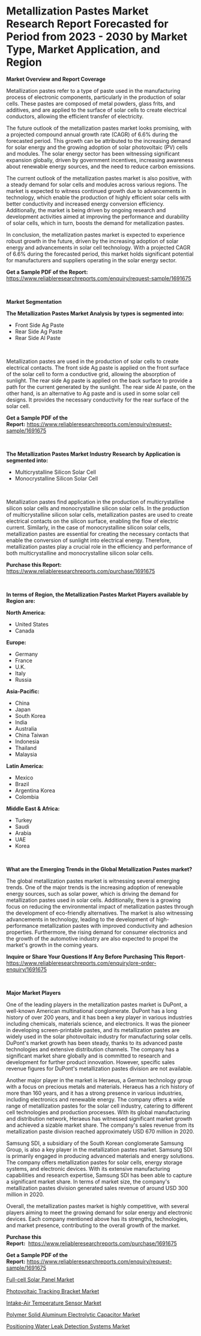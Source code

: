 <p><h1>Metallization Pastes Market Research Report Forecasted for Period from 2023 -  2030 by Market Type, Market Application, and Region</h1></p><p><strong>Market Overview and Report Coverage</strong></p>
<p><p>Metallization pastes refer to a type of paste used in the manufacturing process of electronic components, particularly in the production of solar cells. These pastes are composed of metal powders, glass frits, and additives, and are applied to the surface of solar cells to create electrical conductors, allowing the efficient transfer of electricity.</p><p>The future outlook of the metallization pastes market looks promising, with a projected compound annual growth rate (CAGR) of 6.6% during the forecasted period. This growth can be attributed to the increasing demand for solar energy and the growing adoption of solar photovoltaic (PV) cells and modules. The solar energy sector has been witnessing significant expansion globally, driven by government incentives, increasing awareness about renewable energy sources, and the need to reduce carbon emissions.</p><p>The current outlook of the metallization pastes market is also positive, with a steady demand for solar cells and modules across various regions. The market is expected to witness continued growth due to advancements in technology, which enable the production of highly efficient solar cells with better conductivity and increased energy conversion efficiency. Additionally, the market is being driven by ongoing research and development activities aimed at improving the performance and durability of solar cells, which in turn, boosts the demand for metallization pastes.</p><p>In conclusion, the metallization pastes market is expected to experience robust growth in the future, driven by the increasing adoption of solar energy and advancements in solar cell technology. With a projected CAGR of 6.6% during the forecasted period, this market holds significant potential for manufacturers and suppliers operating in the solar energy sector.</p></p>
<p><strong>Get a Sample PDF of the Report:</strong> <a href="https://www.reliableresearchreports.com/enquiry/request-sample/1691675">https://www.reliableresearchreports.com/enquiry/request-sample/1691675</a></p>
<p>&nbsp;</p>
<p><strong>Market Segmentation</strong></p>
<p><strong>The Metallization Pastes Market Analysis by types is segmented into:</strong></p>
<p><ul><li>Front Side Ag Paste</li><li>Rear Side Ag Paste</li><li>Rear Side Al Paste</li></ul></p>
<p>&nbsp;</p>
<p><p>Metallization pastes are used in the production of solar cells to create electrical contacts. The front side Ag paste is applied on the front surface of the solar cell to form a conductive grid, allowing the absorption of sunlight. The rear side Ag paste is applied on the back surface to provide a path for the current generated by the sunlight. The rear side Al paste, on the other hand, is an alternative to Ag paste and is used in some solar cell designs. It provides the necessary conductivity for the rear surface of the solar cell.</p></p>
<p><strong>Get a Sample PDF of the Report:</strong>&nbsp;<a href="https://www.reliableresearchreports.com/enquiry/request-sample/1691675">https://www.reliableresearchreports.com/enquiry/request-sample/1691675</a></p>
<p>&nbsp;</p>
<p><strong>The Metallization Pastes Market Industry Research by Application is segmented into:</strong></p>
<p><ul><li>Multicrystalline Silicon Solar Cell</li><li>Monocrystalline Silicon Solar Cell</li></ul></p>
<p>&nbsp;</p>
<p><p>Metallization pastes find application in the production of multicrystalline silicon solar cells and monocrystalline silicon solar cells. In the production of multicrystalline silicon solar cells, metallization pastes are used to create electrical contacts on the silicon surface, enabling the flow of electric current. Similarly, in the case of monocrystalline silicon solar cells, metallization pastes are essential for creating the necessary contacts that enable the conversion of sunlight into electrical energy. Therefore, metallization pastes play a crucial role in the efficiency and performance of both multicrystalline and monocrystalline silicon solar cells.</p></p>
<p><strong>Purchase this Report:</strong>&nbsp; <a href="https://www.reliableresearchreports.com/purchase/1691675">https://www.reliableresearchreports.com/purchase/1691675</a></p>
<p>&nbsp;</p>
<p><strong>In terms of Region, the Metallization Pastes Market Players available by Region are:</strong></p>
<p>
    <p> <strong> North America: </strong>
        <ul>
            <li>United States</li>
            <li>Canada</li>
        </ul>
        </p> 
    <p> <strong> Europe: </strong>
        <ul>
            <li>Germany</li>
            <li>France</li>
            <li>U.K.</li>
            <li>Italy</li>
            <li>Russia</li>
        </ul>
        </p> 
    <p> <strong> Asia-Pacific: </strong>
        <ul>
            <li>China</li>
            <li>Japan</li>
            <li>South Korea</li>
            <li>India</li>
            <li>Australia</li>
            <li>China Taiwan</li>
            <li>Indonesia</li>
            <li>Thailand</li>
            <li>Malaysia</li>
        </ul>
        </p> 
    <p> <strong> Latin America: </strong>
        <ul>
            <li>Mexico</li>
            <li>Brazil</li>
            <li>Argentina Korea</li>
            <li>Colombia</li>
        </ul>
        </p> 
    <p> <strong> Middle East & Africa: </strong>
        <ul>
            <li>Turkey</li>
            <li>Saudi</li>
            <li>Arabia</li>
            <li>UAE</li>
            <li>Korea</li>
        </ul>
    </p>
    </p>
<p>&nbsp;</p>
<p><strong>What are the Emerging Trends in the Global Metallization Pastes market?</strong></p>
<p><p>The global metallization pastes market is witnessing several emerging trends. One of the major trends is the increasing adoption of renewable energy sources, such as solar power, which is driving the demand for metallization pastes used in solar cells. Additionally, there is a growing focus on reducing the environmental impact of metallization pastes through the development of eco-friendly alternatives. The market is also witnessing advancements in technology, leading to the development of high-performance metallization pastes with improved conductivity and adhesion properties. Furthermore, the rising demand for consumer electronics and the growth of the automotive industry are also expected to propel the market's growth in the coming years.</p></p>
<p><strong>Inquire or Share Your Questions If Any Before Purchasing This Report</strong>- <a href="https://www.reliableresearchreports.com/enquiry/pre-order-enquiry/1691675">https://www.reliableresearchreports.com/enquiry/pre-order-enquiry/1691675</a></p>
<p>&nbsp;</p>
<p><strong>Major Market Players</strong></p>
<p><p>One of the leading players in the metallization pastes market is DuPont, a well-known American multinational conglomerate. DuPont has a long history of over 200 years, and it has been a key player in various industries including chemicals, materials science, and electronics. It was the pioneer in developing screen-printable pastes, and its metallization pastes are widely used in the solar photovoltaic industry for manufacturing solar cells. DuPont's market growth has been steady, thanks to its advanced paste technologies and extensive distribution channels. The company has a significant market share globally and is committed to research and development for further product innovation. However, specific sales revenue figures for DuPont's metallization pastes division are not available.</p><p>Another major player in the market is Heraeus, a German technology group with a focus on precious metals and materials. Heraeus has a rich history of more than 160 years, and it has a strong presence in various industries, including electronics and renewable energy. The company offers a wide range of metallization pastes for the solar cell industry, catering to different cell technologies and production processes. With its global manufacturing and distribution network, Heraeus has witnessed significant market growth and achieved a sizable market share. The company's sales revenue from its metallization paste division reached approximately USD 670 million in 2020.</p><p>Samsung SDI, a subsidiary of the South Korean conglomerate Samsung Group, is also a key player in the metallization pastes market. Samsung SDI is primarily engaged in producing advanced materials and energy solutions. The company offers metallization pastes for solar cells, energy storage systems, and electronic devices. With its extensive manufacturing capabilities and research expertise, Samsung SDI has been able to capture a significant market share. In terms of market size, the company's metallization pastes division generated sales revenue of around USD 300 million in 2020.</p><p>Overall, the metallization pastes market is highly competitive, with several players aiming to meet the growing demand for solar energy and electronic devices. Each company mentioned above has its strengths, technologies, and market presence, contributing to the overall growth of the market.</p></p>
<p><strong>Purchase this Report:</strong>&nbsp;&nbsp;<a href="https://www.reliableresearchreports.com/purchase/1691675">https://www.reliableresearchreports.com/purchase/1691675</a></p>
<p></p>
<p><strong>Get a Sample PDF of the Report:</strong>&nbsp;<a href="https://www.reliableresearchreports.com/enquiry/request-sample/1691675">https://www.reliableresearchreports.com/enquiry/request-sample/1691675</a></p>
<p><p><a href="https://medium.com/@albanamusaj1924/analyzing-full-cell-solar-panel-market-global-industry-perspective-and-forecast-2023-to-2030-c8251fa97a8b">Full-cell Solar Panel Market</a></p><p><a href="https://medium.com/@dorinaprifti56/photovoltaic-tracking-bracket-market-insight-market-trends-growth-forecasted-from-2023-to-2030-496ef0300d6e">Photovoltaic Tracking Bracket Market</a></p><p><a href="https://www.linkedin.com/pulse/intake-air-temperature-sensor-market-size-2023-2030/">Intake-Air Temperature Sensor Market</a></p><p><a href="https://www.linkedin.com/pulse/polymer-solid-aluminum-electrolytic-capacitor-market-research/">Polymer Solid Aluminum Electrolytic Capacitor Market</a></p><p><a href="https://www.linkedin.com/pulse/positioning-water-leak-detection-systems-market-research/">Positioning Water Leak Detection Systems Market</a></p></p>